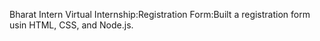 Bharat Intern Virtual Internship:Registration Form:Built a registration form usin HTML, CSS, and Node.js.
